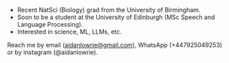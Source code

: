 
* Recent NatSci (Biology) grad from the University of Birmingham.
* Soon to be a student at the University of Edinburgh (MSc Speech and Language Processing).
* Interested in science, ML, LLMs, etc.

Reach me by email (aidanlowrie@gmail.com), WhatsApp (+447925049253) or by instagram (@aidanlowrie).
